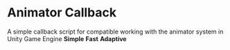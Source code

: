 # Animator Callback
A simple callback script for compatible working with the animator system in Unity Game Engine
__Simple__ __Fast__ __Adaptive__
